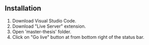 

## Installation

1) Download Visual Studio Code.
2) Download "Live Server" extension.
3) Open 'master-thesis' folder.
4) Click on "Go live" button at from bottom right of the status bar.